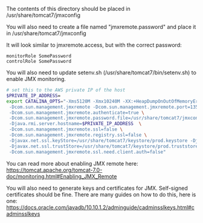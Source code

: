 The contents of this directory should be placed in /usr/share/tomcat7/jmxconfig

You will also need to create a file named "jmxremote.password" and place it in /usr/share/tomcat7/jmxconfig

It will look similar to jmxremote.access, but with the correct password:
```
monitorRole SomePassword
controlRole SomePassword
```
You will also need to update setenv.sh (/usr/share/tomcat7/bin/setenv.sh) to enable JMX monitoring.
```bash
# set this to the AWS private IP of the host
$PRIVATE_IP_ADDRESS=
export CATALINA_OPTS="-Xms5120M -Xmx10240M -XX:+HeapDumpOnOutOfMemoryError -XX:HeapDumpPath=/tmp/heapdump.bin \
 -Dcom.sun.management.jmxremote -Dcom.sun.management.jmxremote.port=13579 -Dcom.sun.management.jmxremote.rmi.port=13578 \
 -Dcom.sun.management.jmxremote.authenticate=true \
 -Dcom.sun.management.jmxremote.password.file=/usr/share/tomcat7/jmxconfig/jmxremote.password -Dcom.sun.management.jmxremote.access.file=/usr/share/tomcat7/jmxconfig/jmxremote.access \
 -Djava.rmi.server.hostname=$PRIVATE_IP_ADDRESS  \
 -Dcom.sun.management.jmxremote.ssl=false \
 -Dcom.sun.management.jmxremote.registry.ssl=false \
 -Djavax.net.ssl.keyStore=/usr/share/tomcat7/keystore/prod.keystore -Djavax.net.ssl.keyStorePassword=$ReactomeJMXKeystorePassword -Djavax.net.ssl.keyStoreType=PKCS12 \
 -Djavax.net.ssl.trustStore=/usr/share/tomcat7/keystore/prod.truststore -Djavax.net.ssl.trustStorePassword=$ReactomeJMXTrustStorePassword -Djavax.net.ssl.trustStoreType=PKCS12 \
 -Dcom.sun.management.jmxremote.ssl.need.client.auth=false"
```

You can read more about enabling JMX remote here: https://tomcat.apache.org/tomcat-7.0-doc/monitoring.html#Enabling_JMX_Remote

You will also need to generate keys and certificates for JMX. Self-signed certificates should be fine. There are many guides on how to do this, here is one: https://docs.oracle.com/javadb/10.10.1.2/adminguide/cadminsslkeys.html#cadminsslkeys
